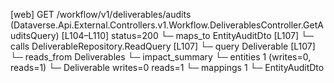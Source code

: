 [web] GET /workflow/v1/deliverables/audits  (Dataverse.Api.External.Controllers.v1.Workflow.DeliverablesController.GetAuditsQuery)  [L104–L110] status=200
  └─ maps_to EntityAuditDto [L107]
  └─ calls DeliverableRepository.ReadQuery [L107]
  └─ query Deliverable [L107]
    └─ reads_from Deliverables
  └─ impact_summary
    └─ entities 1 (writes=0, reads=1)
      └─ Deliverable writes=0 reads=1
    └─ mappings 1
      └─ EntityAuditDto

